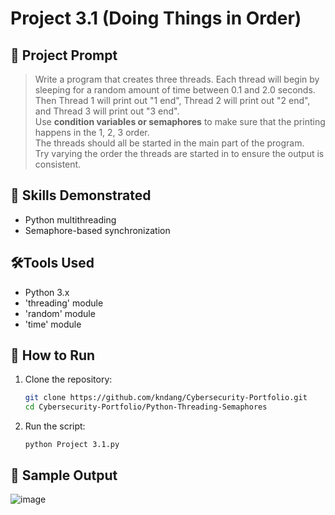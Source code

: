 # Project 3.1 (Doing Things in Order)

## 📝 Project Prompt
> Write a program that creates three threads. Each thread will begin by sleeping for a random amount of time between 0.1 and 2.0 seconds.  
> Then Thread 1 will print out "1 end", Thread 2 will print out "2 end", and Thread 3 will print out "3 end".  
> Use **condition variables or semaphores** to make sure that the printing happens in the 1, 2, 3 order.  
> The threads should all be started in the main part of the program.  
> Try varying the order the threads are started in to ensure the output is consistent.  

## 🧠 Skills Demonstrated
- Python multithreading
- Semaphore-based synchronization

## 🛠️Tools Used
- Python 3.x
- 'threading' module
- 'random' module
- 'time' module

## 🔧 How to Run
1. Clone the repository:
   ```bash
   git clone https://github.com/kndang/Cybersecurity-Portfolio.git
   cd Cybersecurity-Portfolio/Python-Threading-Semaphores
2. Run the script:
   
   `python Project 3.1.py`

## 📸 Sample Output
![image](https://github.com/user-attachments/assets/0a6681cd-a6d5-4c5e-9215-fbf65513abf8)
